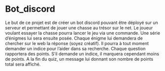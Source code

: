 # Bot_discord
Le but de ce projet est de créer un bot discord pouvant être déployé sur un serveur et permettant de jouer une chasse au trésor sur le net.
Le joueur voulant essayer la chasse pourra lancer le jeu via une commande. Une série d’énigmes lui sera ensuite posée. Chaque énigme lui demandera
de chercher sur le web la réponse (soyez créatif). Il pourra à tout moment demander un indice pour l’aider dans sa recherche. Chaque question rapportera
des points. S’il demande un indice, il marquera cependant moins de points. A la fin du quiz, un message lui donnant son nombre de points total sera affiché.
